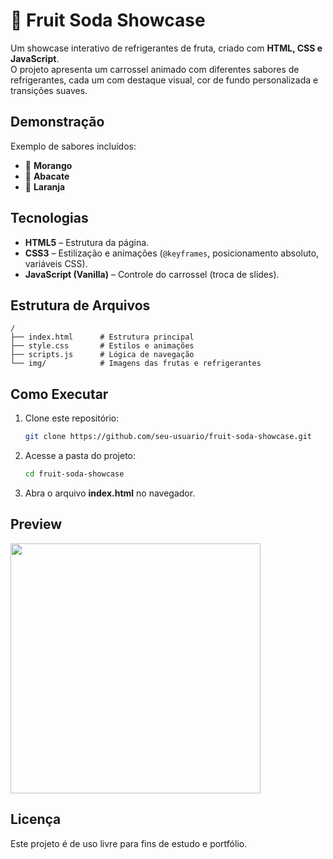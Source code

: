# 🍹 Fruit Soda Showcase

Um showcase interativo de refrigerantes de fruta, criado com **HTML, CSS e JavaScript**.  
O projeto apresenta um carrossel animado com diferentes sabores de refrigerantes, cada um com destaque visual, cor de fundo personalizada e transições suaves.

## Demonstração
Exemplo de sabores incluídos:
- 🍓 **Morango**
- 🥑 **Abacate**
- 🍊 **Laranja**

## Tecnologias
- **HTML5** – Estrutura da página.
- **CSS3** – Estilização e animações (`@keyframes`, posicionamento absoluto, variáveis CSS).
- **JavaScript (Vanilla)** – Controle do carrossel (troca de slides).

## Estrutura de Arquivos
```
/
├── index.html      # Estrutura principal
├── style.css       # Estilos e animações
├── scripts.js      # Lógica de navegação
└── img/            # Imagens das frutas e refrigerantes
```

## Como Executar
1. Clone este repositório:
   ```bash
   git clone https://github.com/seu-usuario/fruit-soda-showcase.git
   ```
2. Acesse a pasta do projeto:
   ```bash
   cd fruit-soda-showcase
   ```
3. Abra o arquivo **index.html** no navegador.

## Preview
<img src="./img/showcase.gif" width="400" />


## Licença
Este projeto é de uso livre para fins de estudo e portfólio. 
